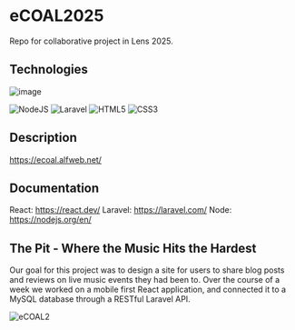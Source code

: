 # eCOAL2025
Repo for collaborative project in Lens 2025.

## Technologies
![image](https://img.shields.io/badge/React-20232A?style=for-the-badge&logo=react&logoColor=61DAFB)

![NodeJS](https://img.shields.io/badge/node.js-6DA55F?style=for-the-badge&logo=node.js&logoColor=white)
![Laravel](https://simpleicons.org/?q=Laravel&modal=icon)
![HTML5](https://img.shields.io/badge/HTML5-E34F26?style=for-the-badge&logo=html5&logoColor=white)
![CSS3](https://img.shields.io/badge/CSS3-1572B6?style=for-the-badge&logo=css3&logoColor=white)


## Description
https://ecoal.alfweb.net/

## Documentation
React: https://react.dev/
Laravel: https://laravel.com/
Node: https://nodejs.org/en/

## The Pit - Where the Music Hits the Hardest
Our goal for this project was to design a site for users to share blog posts and reviews on live music events they had been to.
Over the course of a week we worked on a mobile first React application, and connected it to a MySQL database through a RESTful Laravel API.

![eCOAL2](https://github.com/user-attachments/assets/93410378-ceee-45ac-a053-edb68e45c3d3)


